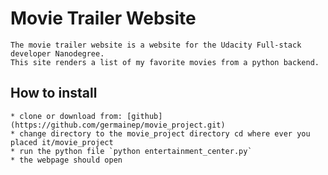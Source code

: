 # Movie Trailer Website

    The movie trailer website is a website for the Udacity Full-stack developer Nanodegree.
    This site renders a list of my favorite movies from a python backend.

## How to install

    * clone or download from: [github](https://github.com/germainep/movie_project.git)
    * change directory to the movie_project directory cd where ever you placed it/movie_project
    * run the python file `python entertainment_center.py`
    * the webpage should open